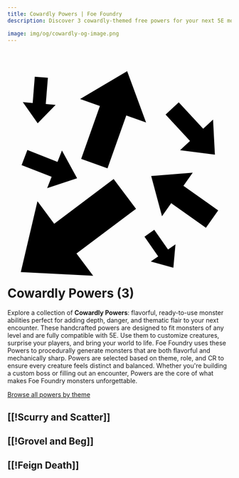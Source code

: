 ```yaml
---
title: Cowardly Powers | Foe Foundry
description: Discover 3 cowardly-themed free powers for your next 5E monster.

image: img/og/cowardly-og-image.png
---
```


# <span class="inline-icon" aria-hidden="true"><svg xmlns="http://www.w3.org/2000/svg" viewBox="0 0 512 512"><path d="M273.5 22.48 166 86.15l45.2 16.05-42.8 120.6 60.2 21.4 42.9-120.6 45.2 16.1zM62.4 35.28l-4.77 59.96-22.59-1.91 34 48.07L110 99.44l-22.46-1.8 4.83-60.11zm329 58.44-30.1 27.98 55.8 60.2-22.7 20.9 79.6 10.3-4.2-80-22.6 20.9zM45.51 202.5 32.3 237l68.6 26.7-10.22 25.8 68.42-22.7-34.6-63.2-10.2 25.9zm377.79 51.8-94.9 7.6 24.7 91.6 21-29.8 79.4 56.3 28-39.8-79.4-56.1zm-180.7 14.5L106.8 370.7l-38.27-51.3-38.05 161.7 165.32 8.4-38.1-51 136.1-101.8zm92.8 115.6-22.3 15.8 31.3 44.9-16.9 11.7 51.6 14.3 4.8-53.3-17 11.7z"/></svg></span> Cowardly Powers (3)

Explore a collection of **Cowardly Powers**: flavorful, ready-to-use monster abilities perfect for adding depth, danger, and thematic flair to your next encounter. These handcrafted powers are designed to fit monsters of any level and are fully compatible with 5E. Use them to customize creatures, surprise your players, and bring your world to life. Foe Foundry uses these Powers to procedurally generate monsters that are both flavorful and mechanically sharp. Powers are selected based on theme, role, and CR to ensure every creature feels distinct and balanced. Whether you're building a custom boss or filling out an encounter, Powers are the core of what makes Foe Foundry monsters unforgettable.  

  
[Browse all powers by theme](all.md)

[[!Scurry and Scatter]]
---

[[!Grovel and Beg]]
---

[[!Feign Death]]
---
